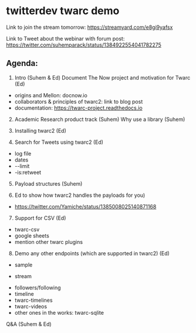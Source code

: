 # twitterdev twarc demo

Link to join the stream tomorrow: https://streamyard.com/e8gi9yafsx

Link to Tweet about the webinar with forum post:
https://twitter.com/suhemparack/status/1384922554041782275

## Agenda:

1. Intro (Suhem & Ed) Document The Now project and motivation for Twarc (Ed)

* origins and Mellon: docnow.io
* collaborators & principles of twarc2: link to blog post
* documentation: https://twarc-project.readthedocs.io

2. Academic Research product track (Suhem) Why use a library (Suhem)

3. Installing twarc2 (Ed)

4. Search for Tweets using twarc2 (Ed) 

* log file
* dates
* --limit 
* -is:retweet

5. Payload structures (Suhem)

6. Ed to show how twarc2 handles the payloads for you)

* https://twitter.com/Yamiche/status/1385008025140871168

7. Support for CSV (Ed)

* twarc-csv
* google sheets 
* mention other twarc plugins

8. Demo any other endpoints (which are supported in twarc2) (Ed)

* sample
- stream
* followers/following
* timeline
* twarc-timelines
* twarc-videos
* other ones in the works: twarc-sqlite

Q&A (Suhem & Ed)

